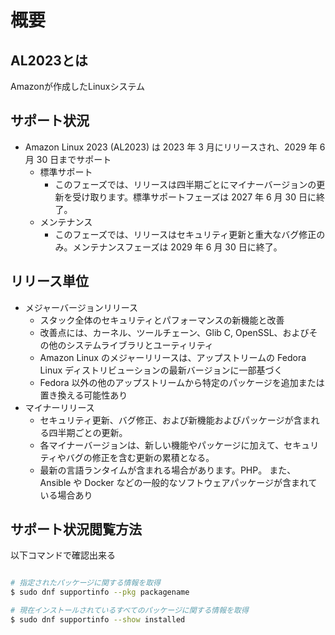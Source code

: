 # 概要

## AL2023とは

Amazonが作成したLinuxシステム

## サポート状況

- Amazon Linux 2023 (AL2023) は 2023 年 3 月にリリースされ、2029 年 6 月 30 日までサポート
  - 標準サポート
    - このフェーズでは、リリースは四半期ごとにマイナーバージョンの更新を受け取ります。標準サポートフェーズは 2027 年 6 月 30 日に終了。
  - メンテナンス
    - このフェーズでは、リリースはセキュリティ更新と重大なバグ修正のみ。メンテナンスフェーズは 2029 年 6 月 30 日に終了。

## リリース単位

- メジャーバージョンリリース
  - スタック全体のセキュリティとパフォーマンスの新機能と改善
  - 改善点には、カーネル、ツールチェーン、Glib C, OpenSSL、およびその他のシステムライブラリとユーティリティ
  - Amazon Linux のメジャーリリースは、アップストリームの Fedora Linux ディストリビューションの最新バージョンに一部基づく
  - Fedora 以外の他のアップストリームから特定のパッケージを追加または置き換える可能性あり
- マイナーリリース
  - セキュリティ更新、バグ修正、および新機能およびパッケージが含まれる四半期ごとの更新。
  - 各マイナーバージョンは、新しい機能やパッケージに加えて、セキュリティやバグの修正を含む更新の累積となる。
  - 最新の言語ランタイムが含まれる場合があります。PHP。 また、Ansible や Docker などの一般的なソフトウェアパッケージが含まれている場合あり

## サポート状況閲覧方法

以下コマンドで確認出来る

``` bash

# 指定されたパッケージに関する情報を取得
$ sudo dnf supportinfo --pkg packagename
```

``` bash
# 現在インストールされているすべてのパッケージに関する情報を取得
$ sudo dnf supportinfo --show installed
```
